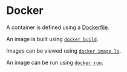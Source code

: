 # Docker

A container is defined using a [Dockerfile](./Dockerfile.md).

An image is built using [`docker build`](./commands/build.md).

Images can be viewed using [`docker image ls`](./commands/image.md).

An image can be run using [`docker run`](./commands/run.md).

